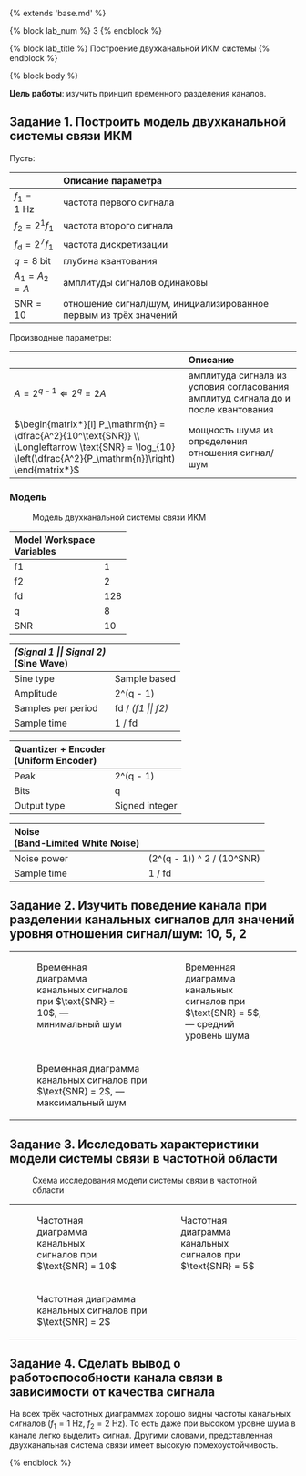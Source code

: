 {% extends 'base.md' %}

{% block lab_num %}
  3
{% endblock %}

{% block lab_title %}
  Построение двухканальной ИКМ системы
{% endblock %}

{% block body %}

**Цель работы**: изучить принцип временного разделения каналов.

## Задание 1. Построить модель двухканальной системы связи ИКМ

<!-- (показать параметры блоков, последовательно отобразить скриншоты входных и выходных сигналов каждого блока) -->

Пусть:

|  | Описание параметра |
| :-- | :-- |
| $f_1 = 1\ \text{Hz}$ | частота первого сигнала |
| $f_2 = 2^1 f_1$ | частота второго сигнала |
| $f_\mathrm{d} = 2^7 f_1$ | частота дискретизации |
| $q = 8\ \text{bit}$ | глубина квантования |
| $A_1 = A_2 = A$ | амплитуды сигналов одинаковы |
| $\text{SNR} = 10$ | отношение сигнал/шум, инициализированное первым из трёх значений |

Производные параметры:

|  | Описание |
| :-- | :-- |
 | $A = 2^{q - 1} \Longleftarrow 2^q = 2A$ | амплитуда сигнала из условия согласования амплитуд сигнала до и после квантования |
| $\begin{matrix*}[l] P_\mathrm{n} = \dfrac{A^2}{10^\text{SNR}} \\ \Longleftarrow \text{SNR} = \log_{10} \left(\dfrac{A^2}{P_\mathrm{n}}\right) \end{matrix*}$ | мощность шума из определения отношения сигнал/шум |

### Модель

<figure style="width: 90%;">
  <img src="../images/time_scheme.svg" alt="">
  <figcaption>
    Модель двухканальной системы связи ИКМ
  </figcaption>
</figure>

| Model Workspace <br>Variables |  |
| :-- | -- |
| f1 | 1 |
| f2 | 2 |
| fd | 128 |
| q | 8 |
| SNR | 10 |

| _(Signal 1 \|\| Signal 2)_ <br>(Sine Wave) |  |
| :-- | -- |
| Sine type | Sample based |
| Amplitude | 2^(q - 1) |
| Samples per period | fd / _(f1 \|\| f2)_ |
| Sample time | 1 / fd |

| Quantizer + Encoder <br>(Uniform Encoder) |  |
| :-- | -- |
| Peak | 2^(q - 1) |
| Bits | q |
| Output type | Signed integer |

| Noise <br>(Band-Limited White Noise) |  |
| :-- | -- |
| Noise power | (2^(q - 1)) ^ 2 / (10^SNR) |
| Sample time | 1 / fd |

<div class="nobreak">

## Задание 2. Изучить поведение канала при разделении канальных сигналов для значений уровня отношения сигнал/шум: 10, 5, 2

<table class="columns">
<tr valign="top">
  <td>
    <figure>
      <img src="../images/SNR10_time.png" alt="">
      <figcaption>
        Временная диаграмма канальных сигналов при $\text{SNR} = 10$, — минимальный шум
      </figcaption>
    </figure>
  </td>
  <td>
    <figure>
      <img src="../images/SNR5_time.png" alt="">
      <figcaption>
        Временная диаграмма канальных сигналов при $\text{SNR} = 5$, — средний уровень шума
      </figcaption>
    </figure>
  </td>
</tr>
<tr>
  <td colspan="2">
    <figure style="width: 50%;">
      <img src="../images/SNR2_time.png" alt="">
      <figcaption>
        Временная диаграмма канальных сигналов при $\text{SNR} = 2$, — максимальный шум
      </figcaption>
    </figure>
  </td>
</tr>
</table>

</div>

<div class="nobreak">

## Задание 3. Исследовать характеристики модели системы связи в частотной области

<figure>
  <img src="../images/freq_scheme.svg" alt="">
  <figcaption>
    Схема исследования модели системы связи в частотной области
  </figcaption>
</figure>

</div>

<table class="columns">
<tr valign="top">
  <td>
    <figure>
      <img src="../images/SNR10_freq.png" alt="">
      <figcaption>
        Частотная диаграмма канальных сигналов при $\text{SNR} = 10$
      </figcaption>
    </figure>
  </td>
  <td>
    <figure>
      <img src="../images/SNR5_freq.png" alt="">
      <figcaption>
        Частотная диаграмма канальных сигналов при $\text{SNR} = 5$
      </figcaption>
    </figure>
  </td>
</tr>
<tr>
  <td colspan="2">
    <figure style="width: 50%;">
      <img src="../images/SNR2_freq.png" alt="">
      <figcaption>
        Частотная диаграмма канальных сигналов при $\text{SNR} = 2$
      </figcaption>
    </figure>
  </td>
</tr>
</table>

## Задание 4. Сделать вывод о работоспособности канала связи в зависимости от качества сигнала

На всех трёх частотных диаграммах хорошо видны частоты канальных сигналов ($f_1 = 1\ \text{Hz}$, $f_2 = 2\ \text{Hz}$).
То есть даже при высоком уровне шума в канале легко выделить сигнал.
Другими словами, представленная двухканальная система связи имеет высокую помехоустойчивость.

{% endblock %}